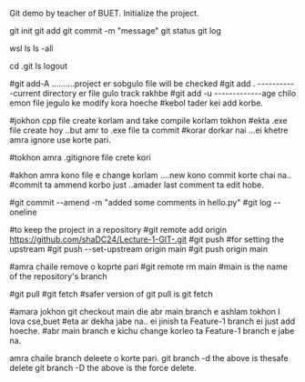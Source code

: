 Git demo by teacher of BUET.
Initialize the project.


git init
git add
git commit -m "message"
git status
git log



wsl
ls
ls -all


cd .git
ls
logout


#git add-A ..........project er sobgulo file will be checked
#git add . -----------current directory er file gulo track rakhbe
#git add -u -------------age chilo emon file jegulo ke modify kora hoeche
#kebol tader kei  add korbe.




#jokhon cpp file create korlam and take compile korlam tokhon
#ekta .exe file create hoy ..but amr to .exe file ta commit 
#korar dorkar nai  ...ei khetre amra ignore use korte pari.

#tokhon amra .gitignore file crete kori



#akhon amra kono file e change korlam ....new kono commit korte chai na..
#commit ta ammend korbo just ..amader last comment ta edit hobe.

#git commit --amend -m "added some comments in hello.py"
#git log --oneline


#to keep the project in a repository
#git remote add origin https://github.com/shaDC24/Lecture-1-GIT-.git
#git push 
#for setting the upstream
#git push --set-upstream origin main
#git push origin main

#amra chaile remove o koprte pari
#git remote rm main
#main is the name of the repository's branch

#git pull
#git fetch
#safer version of git pull is git fetch



#amara jokhon git checkout main die abr main branch e ashlam tokhon I lova cse,buet
#eta ar dekha jabe na.. ei jinish ta Feature-1 branch ei just add hoeche.
#abr main branch e kichu change korleo ta Feature-1 branch e jabe na.





amra chaile branch deleete o korte pari.
git branch -d <branch name>
the above is thesafe delete
git branch -D <branch name>
the above is the force delete.

